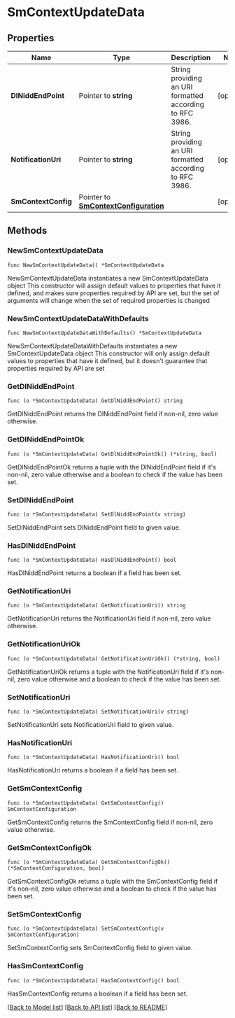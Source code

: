 # SmContextUpdateData

## Properties

Name | Type | Description | Notes
------------ | ------------- | ------------- | -------------
**DlNiddEndPoint** | Pointer to **string** | String providing an URI formatted according to RFC 3986. | [optional] 
**NotificationUri** | Pointer to **string** | String providing an URI formatted according to RFC 3986. | [optional] 
**SmContextConfig** | Pointer to [**SmContextConfiguration**](SmContextConfiguration.md) |  | [optional] 

## Methods

### NewSmContextUpdateData

`func NewSmContextUpdateData() *SmContextUpdateData`

NewSmContextUpdateData instantiates a new SmContextUpdateData object
This constructor will assign default values to properties that have it defined,
and makes sure properties required by API are set, but the set of arguments
will change when the set of required properties is changed

### NewSmContextUpdateDataWithDefaults

`func NewSmContextUpdateDataWithDefaults() *SmContextUpdateData`

NewSmContextUpdateDataWithDefaults instantiates a new SmContextUpdateData object
This constructor will only assign default values to properties that have it defined,
but it doesn't guarantee that properties required by API are set

### GetDlNiddEndPoint

`func (o *SmContextUpdateData) GetDlNiddEndPoint() string`

GetDlNiddEndPoint returns the DlNiddEndPoint field if non-nil, zero value otherwise.

### GetDlNiddEndPointOk

`func (o *SmContextUpdateData) GetDlNiddEndPointOk() (*string, bool)`

GetDlNiddEndPointOk returns a tuple with the DlNiddEndPoint field if it's non-nil, zero value otherwise
and a boolean to check if the value has been set.

### SetDlNiddEndPoint

`func (o *SmContextUpdateData) SetDlNiddEndPoint(v string)`

SetDlNiddEndPoint sets DlNiddEndPoint field to given value.

### HasDlNiddEndPoint

`func (o *SmContextUpdateData) HasDlNiddEndPoint() bool`

HasDlNiddEndPoint returns a boolean if a field has been set.

### GetNotificationUri

`func (o *SmContextUpdateData) GetNotificationUri() string`

GetNotificationUri returns the NotificationUri field if non-nil, zero value otherwise.

### GetNotificationUriOk

`func (o *SmContextUpdateData) GetNotificationUriOk() (*string, bool)`

GetNotificationUriOk returns a tuple with the NotificationUri field if it's non-nil, zero value otherwise
and a boolean to check if the value has been set.

### SetNotificationUri

`func (o *SmContextUpdateData) SetNotificationUri(v string)`

SetNotificationUri sets NotificationUri field to given value.

### HasNotificationUri

`func (o *SmContextUpdateData) HasNotificationUri() bool`

HasNotificationUri returns a boolean if a field has been set.

### GetSmContextConfig

`func (o *SmContextUpdateData) GetSmContextConfig() SmContextConfiguration`

GetSmContextConfig returns the SmContextConfig field if non-nil, zero value otherwise.

### GetSmContextConfigOk

`func (o *SmContextUpdateData) GetSmContextConfigOk() (*SmContextConfiguration, bool)`

GetSmContextConfigOk returns a tuple with the SmContextConfig field if it's non-nil, zero value otherwise
and a boolean to check if the value has been set.

### SetSmContextConfig

`func (o *SmContextUpdateData) SetSmContextConfig(v SmContextConfiguration)`

SetSmContextConfig sets SmContextConfig field to given value.

### HasSmContextConfig

`func (o *SmContextUpdateData) HasSmContextConfig() bool`

HasSmContextConfig returns a boolean if a field has been set.


[[Back to Model list]](../README.md#documentation-for-models) [[Back to API list]](../README.md#documentation-for-api-endpoints) [[Back to README]](../README.md)


